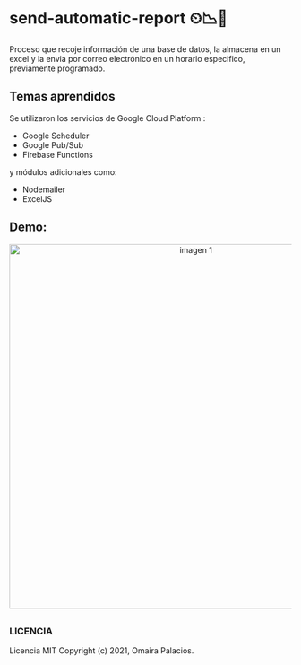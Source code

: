 # send-automatic-report ⏲📉📩

Proceso que recoje información de una base de datos, la almacena en un excel y la envia por correo electrónico en un horario especifico, previamente programado.

## Temas aprendidos

Se utilizaron los servicios de Google Cloud Platform :

* Google Scheduler
* Google Pub/Sub
* Firebase Functions

y módulos adicionales como:

* Nodemailer
* ExcelJS

## Demo:

<div align="center" style="margin-bottom:30px">
  <img src="https://github.com/omairapalacios/send-automatic-report/blob/main/poc-email.png" width="650" title="imagen 1">
</div>

### LICENCIA

Licencia MIT Copyright (c) 2021, Omaira Palacios.
